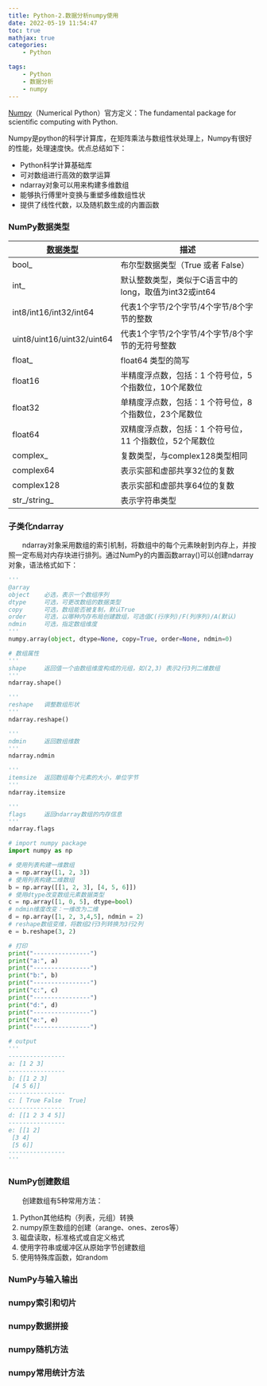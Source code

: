 ```yaml
---
title: Python-2.数据分析numpy使用
date: 2022-05-19 11:54:47
toc: true
mathjax: true
categories:
    - Python

tags:
    - Python
    - 数据分析
    - numpy
---
```


[Numpy][1]（Numerical Python）官方定义：The fundamental package for scientific computing with Python. 

Numpy是python的科学计算库，在矩阵乘法与数组性状处理上，Numpy有很好的性能，处理速度快。优点总结如下：
* Python科学计算基础库
* 可对数组进行高效的数学运算
* ndarray对象可以用来构建多维数组
* 能够执行傅里叶变换与重塑多维数组性状
* 提供了线性代数，以及随机数生成的内置函数

<!--more-->

### NumPy数据类型

| [数据类型][3] | 描述 |
| --- | --- |
| bool_ | 布尔型数据类型（True 或者 False）|
| int_ | 默认整数类型，类似于C语言中的long，取值为int32或int64 |
| int8/int16/int32/int64 | 代表1个字节/2个字节/4个字节/8个字节的整数 |
| uint8/uint16/uint32/uint64 | 代表1个字节/2个字节/4个字节/8个字节的无符号整数 |
| float_ | float64 类型的简写 |
| float16 | 半精度浮点数，包括：1 个符号位，5 个指数位，10个尾数位 |
| float32 | 单精度浮点数，包括：1 个符号位，8 个指数位，23个尾数位 |
| float64 | 双精度浮点数，包括：1 个符号位，11 个指数位，52个尾数位 |
| complex_ | 复数类型，与complex128类型相同 |
| complex64 | 表示实部和虚部共享32位的复数 |
| complex128 | 表示实部和虚部共享64位的复数 |
| str_/string_ | 表示字符串类型 |


### 子类化ndarray
&emsp;&emsp;ndarray对象采用数组的索引机制，将数组中的每个元素映射到内存上，并按照一定布局对内存块进行排列。通过NumPy的内置函数array()可以创建ndarray对象，语法格式如下：

```python
'''
@array
object    必选，表示一个数组序列
dtype     可选，可更改数组的数据类型
copy      可选，数组能否被复制，默认True
order     可选，以哪种内存布局创建数组，可选值C(行序列)/F(列序列)/A(默认)
ndmin     可选，指定数组维度
'''
numpy.array(object, dtype=None, copy=True, order=None, ndmin=0)

# 数组属性
'''
shape     返回值一个由数组维度构成的元组，如(2,3) 表示2行3列二维数组
'''
ndarray.shape()    

'''
reshape   调整数组形状
'''
ndarray.reshape()    

'''
ndmin     返回数组维数
'''
ndarray.ndmin

'''
itemsize  返回数组每个元素的大小，单位字节
'''
ndarray.itemsize

'''
flags     返回ndarray数组的内存信息
'''
ndarray.flags
```

```python
# import numpy package
import numpy as np

# 使用列表构建一维数组
a = np.array([1, 2, 3])
# 使用列表构建二维数组
b = np.array([[1, 2, 3], [4, 5, 6]])
# 使用dtype改变数组元素数据类型
c = np.array([1, 0, 5], dtype=bool)
# ndmin维度改变：一维改为二维
d = np.array([1, 2, 3,4,5], ndmin = 2)
# reshape数组变维，将数组2行3列转换为3行2列
e = b.reshape(3, 2)

# 打印
print("----------------")
print("a:", a)
print("----------------")
print("b:", b)
print("----------------")
print("c:", c)
print("----------------")
print("d:", d)
print("----------------")
print("e:", e)
print("----------------")

# output
'''
----------------
a: [1 2 3]
----------------
b: [[1 2 3]
 [4 5 6]]
----------------
c: [ True False  True]
----------------
d: [[1 2 3 4 5]]
----------------
e: [[1 2]
 [3 4]
 [5 6]]
----------------
'''
```

### NumPy创建数组
&emsp;&emsp;创建数组有5种常用方法：
1. Python其他结构（列表，元组）转换
2. numpy原生数组的创建（arange、ones、zeros等）
3. 磁盘读取，标准格式或自定义格式
4. 使用字符串或缓冲区从原始字节创建数组
5. 使用特殊库函数，如random

### NumPy与输入输出

### numpy索引和切片

### numpy数据拼接

### numpy随机方法

### numpy常用统计方法


[1]:https://numpy.org/
[2]:https://www.numpy.org.cn/user/basics/types.html#%E6%95%B0%E7%BB%84%E7%B1%BB%E5%9E%8B%E4%B9%8B%E9%97%B4%E7%9A%84%E8%BD%AC%E6%8D%A2
[3]:https://www.numpy.org.cn/user/basics/types.html#%E6%95%B0%E7%BB%84%E7%B1%BB%E5%9E%8B%E4%B9%8B%E9%97%B4%E7%9A%84%E8%BD%AC%E6%8D%A2